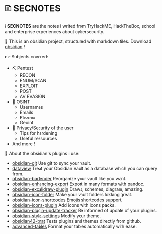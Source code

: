 # 🗈 SECNOTES

ℹ️ **SECNOTES** are the notes i writed from TryHackME, HackTheBox, school and enterprise experiences about cybersecurity.

🧱 This is an obsidian project, structured with markdown files. Download [obsidian](https://obsidian.md/download) !

👉 Subjects covered:

- ⛏️ Pentest
  - RECON
  - ENUM/SCAN
  - EXPLOIT
  - POST
  - AV EVASION
- 🎯 OSINT
  - Usernames
  - Emails
  - Phones
  - Geoint
- 🔐 Privacy/Security of the user
  - Tips for hardening
  - Useful ressources
- And more !

🔨 About the obsidian's plugins i use:

- [obsidian-git](https://github.com/denolehov/obsidian-git) Use git to sync your vault.
- [dataview](https://github.com/blacksmithgu/obsidian-dataview) Treat your Obsidian Vault as a database which you can query from.
- [obsidian-bartender](https://github.com/nothingislost/obsidian-bartender) Reorganize your vault like you want.
- [obsidian-enhancing-export](https://github.com/mokeyish/obsidian-enhancing-export) Export in many formats with pandoc.
- [obsidian-excalidraw-plugin](https://github.com/zsviczian/obsidian-excalidraw-plugin) Draws, schemes, diagram, amazing.
- [obsidian-icon-folder](https://github.com/FlorianWoelki/obsidian-icon-folder) Make your vault folders lokking great.
- [obsidian-icon-shortcodes](https://github.com/aidenlx/obsidian-icon-shortcodes) Emojis shortcodes support.
- [obsidian-icons-plugin](https://github.com/visini/obsidian-icons-plugin) Add icons with icons packs.
- [obsidian-plugin-update-tracker](https://github.com/swar8080/obsidian-plugin-update-tracker) Be informed of update of your plugins.
- [obsidian-style-settings](https://github.com/mgmeyers/obsidian-style-settings) Modify your theme.
- [obsidian42-brat](https://github.com/TfTHacker/obsidian42-brat) Tests plugins and themes directly from github.
- [advanced-tables](https://github.com/tgrosinger/advanced-tables-obsidian) Format your tables automatically with ease.


